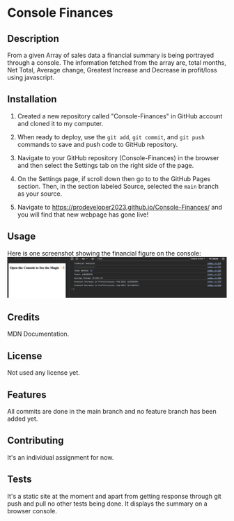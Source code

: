 # Console Finances

## Description

From a given Array of sales data a financial summary is being portrayed through a console. The information fetched from the array are, total months, Net Total, Average change, Greatest Increase and Decrease in profit/loss using javascript.

## Installation

1. Created a new repository called "Console-Finances" in GitHub account and cloned it to my computer.

2. When ready to deploy, use the `git add`, `git commit`, and `git push` commands to save and push code to GitHub repository.

3. Navigate to your GitHub repository (Console-Finances) in the browser and then select the Settings tab on the right side of the page.

4. On the Settings page, if scroll down then go to to the GitHub Pages section. Then, in the section labeled Source, selected the `main` branch as your source.

5. Navigate to <https://prodeveloper2023.github.io/Console-Finances/> and you will find that new webpage has gone live!

## Usage

Here is one screenshot showing the financial figure on the console:
![Fianacial Summary](https://github.com/prodeveloper2023/Console-Finances/blob/main/images/Screenshot%202023-12-12%20at%204.42.10%20pm.png)

## Credits

MDN Documentation.

## License

Not used any license yet.

## Features

All commits are done in the main branch and no feature branch has been added yet.

## Contributing

It's an individual assignment for now.

## Tests

It's a static site at the moment and apart from getting response through git push and pull no other tests being done. It displays the summary on a browser console.
